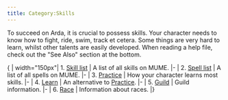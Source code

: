 ```yaml
---
title: Category:Skills
---
```


To succeed on Arda, it is crucial to possess skills. Your character
needs to know how to fight, ride, swim, track et cetera. Some things are
very hard to learn, whilst other talents are easily developed. When
reading a help file, check out the "See Also" section at the bottom.

{ \| width="150px"\| 1. [Skill list](Skill "wikilink") \| A list of all
skills on MUME. \|- \| 2. [Spell list](Spell "wikilink") \| A list of
all spells on MUME. \|- \| 3. [Practice](Practice "wikilink") \| How
your character learns most skills. \|- \| 4. [Learn](Learn "wikilink")
\| An alternative to [Practice](Practice "wikilink"). \|- \| 5.
[Guild](Guild "wikilink") \| Guild information. \|- \| 6.
[Race](Race "wikilink") \| Information about races. \|}